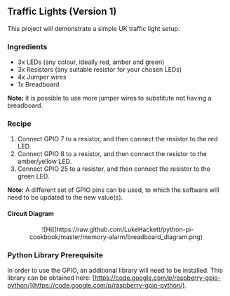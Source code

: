 Traffic Lights (Version 1)
-------

This project will demonstrate a simple UK traffic light setup.


### Ingredients

* 3x LEDs (any colour, ideally red, amber and green)
* 3x Resistors (any suitable resistor for your chosen LEDs)
* 4x Jumper wires
* 1x Breadboard

**Note:** it is possible to use more jumper wires to substitute not having a 
breadboard.


### Recipe

1. Connect GPIO 7 to a resistor, and then connect the resistor to the red LED.
2. Connect GPIO 8 to a resistor, and then connect the resistor to the amber/yellow LED.
3. Connect GPIO 25 to a resistor, and then connect the resistor to the green LED.

**Note:** A different set of GPIO pins can be used, to which the software will 
need to be updated to the new value(s).


#### Circuit Diagram

<center>![Hi](https://raw.github.com/LukeHackett/python-pi-cookbook/master/memory-alarm/breadboard_diagram.png) &nbsp; </center>


### Python Library Prerequisite

In order to use the GPIO, an additional library will need to be installed.
This library can be obtained here: [https://code.google.com/p/raspberry-gpio-python/](https://code.google.com/p/raspberry-gpio-python/).

